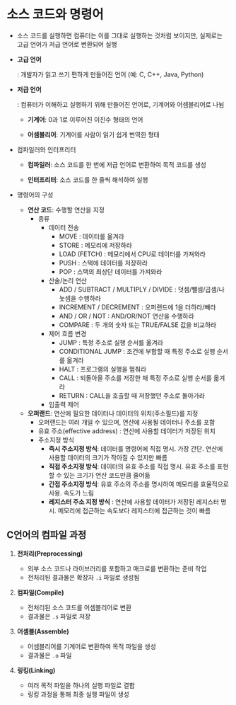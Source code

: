 # 소스 코드와 명령어

- 소스 코드를 실행하면 컴퓨터는 이를 그대로 실행하는 것처럼 보이지만, 실제로는 고급 언어가 저급 언어로 변환되어 실행

- **고급 언어**
  
  : 개발자가 읽고 쓰기 편하게 만들어진 언어 (예: C, C++, Java, Python)

- **저급 언어**
  
  : 컴퓨터가 이해하고 실행하기 위해 만들어진 언어로, 기계어와 어셈블리어로 나뉨
  
  - **기계어**: 0과 1로 이루어진 이진수 형태의 언어
  
  - **어셈블리어**: 기계어를 사람이 읽기 쉽게 번역한 형태

- 컴파일러와 인터프리터
  
  - **컴파일러**: 소스 코드를 한 번에 저급 언어로 변환하여 목적 코드를 생성
  
  - **인터프리터**: 소스 코드를 한 줄씩 해석하여 실행

- 명령어의 구성
  
  - **연산 코드**: 수행할 연산을 지정
    - 종류
      - 데이터 전송
        - MOVE : 데이터를 옮겨라
        - STORE : 메모리에 저장하라
        - LOAD (FETCH) : 메모리에서 CPU로 데이터를 가져와라
        - PUSH : 스택에 데이터를 저장하라
        - POP : 스택의 최상단 데이터를 가져와라
      - 산술/논리 연산
        - ADD / SUBTRACT / MULTIPLY / DIVIDE : 덧셈/뺄셈/곱셈/나눗셈을 수행하라
        - INCREMENT / DECREMENT : 오퍼랜드에 1을 더하라/빼라
        - AND / OR / NOT : AND/OR/NOT 연산을 수행하라
        - COMPARE : 두 개의 숫자 또는 TRUE/FALSE 값을 비교하라
      - 제어 흐름 변경
        - JUMP : 특정 주소로 실행 순서를 옮겨라
        - CONDITIONAL JUMP : 조건에 부합할 때 특정 주소로 실행 순서를 옮겨라
        - HALT : 프로그램의 실행을 멈춰라
        - CALL : 되돌아올 주소를 저장한 채 특정 주소로 실행 순서를 옮겨라
        - RETURN : CALL을 호출할 때 저장했던 주소로 돌아가라
      - 입출력 제어
  - **오퍼랜드**: 연산에 필요한 데이터나 데이터의 위치(주소필드)를 지정
    - 오퍼랜드는 여러 개일 수 있으며, 연산에 사용될 데이터나 주소를 포함
    - 유효 주소(effective address) : 연산에 사용할 데이터가 저장된 위치
    - 주소지정 방식
      - **즉시 주소지정 방식**: 데이터를 명령어에 직접 명시. 가장 간단. 연산에 사용할 데이터의 크기가 작아질 수 있지만 빠름
      - **직접 주소지정 방식**: 데이터의 유효 주소를 직접 명시. 유효 주소를 표현할 수 있는 크기가 연산 코드만큼 줄어듦
      - **간접 주소지정 방식**: 유효 주소의 주소를 명시하여 메모리를 효율적으로 사용. 속도가 느림
      - **레지스터 주소 지정 방식** : 연산에 사용할 데이터가 저장된 레지스터 명시. 메모리에 접근하는 속도보다 레지스터에 접근하는 것이 빠름

## C언어의 컴파일 과정

1. **전처리(Preprocessing)**
   
   - 외부 소스 코드나 라이브러리를 포함하고 매크로를 변환하는 준비 작업
   - 전처리된 결과물은 확장자 `.i` 파일로 생성됨

2. **컴파일(Compile)**
   
   - 전처리된 소스 코드를 어셈블리어로 변환
   - 결과물은 `.s` 파일로 저장

3. **어셈블(Assemble)**
   
   - 어셈블리어를 기계어로 변환하여 목적 파일을 생성
   - 결과물은 `.o` 파일

4. **링킹(Linking)**
   
   - 여러 목적 파일을 하나의 실행 파일로 결합
   - 링킹 과정을 통해 최종 실행 파일이 생성
